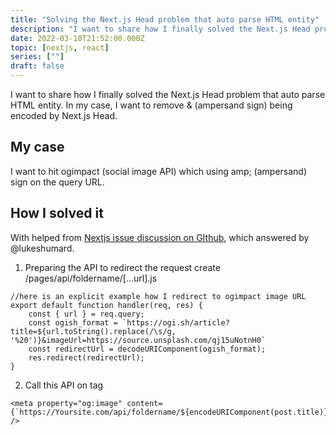 ```yaml
---
title: "Solving the Next.js Head problem that auto parse HTML entity"
description: "I want to share how I finally solved the Next.js Head problem that auto parse HTML entity. In my case, I want to remove &amp; (ampersand sign) being encoded by Next.js Head."
date: 2022-03-10T21:52:00.000Z
topic: [nextjs, react]
series: [""]
draft: false
---
```

I want to share how I finally solved the Next.js Head problem that auto parse HTML entity. In my case, I want to remove &amp; (ampersand sign) being encoded by Next.js Head. 



## My case
I want to hit ogimpact (social image API) which using amp; (ampersand) sign on the query URL.

## How I solved it
With helped from [Nextjs issue discussion on GIthub](https://github.com/vercel/next.js/discussions/12480), which answered by @lukeshumard.

1. Preparing the API to redirect the request
create /pages/api/foldername/[...url].js
```
//here is an explicit example how I redirect to ogimpact image URL
export default function handler(req, res) {
    const { url } = req.query;
    const ogish_format = `https://ogi.sh/article?title=${url.toString().replace(/\s/g, '%20')}&imageUrl=https://source.unsplash.com/qj15uNotnH0`
    const redirectUrl = decodeURIComponent(ogish_format);
    res.redirect(redirectUrl);
}
```

2. Call this API on <head> tag
```
<meta property="og:image" content={`https://Yoursite.com/api/foldername/${encodeURIComponent(post.title)}`} />
```


